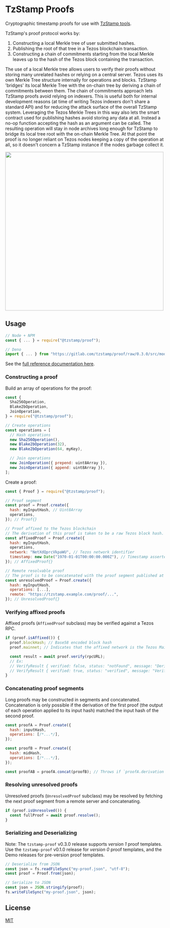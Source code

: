 # TzStamp Proofs

Cryptographic timestamp proofs for use with [TzStamp tools](https://tzstamp.io).

TzStamp's proof protocol works by:

1. Constructing a local Merkle tree of user submitted hashes.
2. Publishing the root of that tree in a Tezos blockchain transaction.
3. Constructing a chain of commitments starting from the local Merkle leaves up
   to the hash of the Tezos block containing the transaction.

The use of a local Merkle tree allows users to verify their proofs without
storing many unrelated hashes or relying on a central server. Tezos uses its own
Merkle Tree structure internally for operations and blocks. TzStamp 'bridges'
its local Merkle Tree with the on-chain tree by deriving a chain of commitments
between them. The chain of commitments approach lets TzStamp proofs avoid
relying on indexers. This is useful both for internal development reasons (at
time of writing Tezos indexers don't share a standard API) and for reducing the
attack surface of the overall TzStamp system. Leveraging the Tezos Merkle Trees
in this way also lets the smart contract used for publishing hashes avoid
storing any data at all. Instead a no-op function accepting the hash as an
argument can be called. The resulting operation will stay in node archives long
enough for TzStamp to bridge its local tree root with the on-chain Merkle Tree.
At that point the proof is no longer reliant on Tezos nodes keeping a copy of
the operation at all, so it doesn't concern a TzStamp instance if the nodes
garbage collect it.

<img src="https://tzstamp.io/tzstamp-chain-of-commitments.png" width="500px" />

## Usage

```js
// Node + NPM
const { ... } = require("@tzstamp/proof");

// Deno
import { ... } from "https://gitlab.com/tzstamp/proof/raw/0.3.0/src/mod.ts";
```

See the
[full reference documentation here](https://doc.deno.land/https/gitlab.com/tzstamp/proof/raw/0.3.0/mod.ts).

### Constructing a proof

Build an array of operations for the proof:

```js
const {
  Sha256Operation,
  Blake2bOperation,
  JoinOperation,
} = require("@tzstamp/proof");

// Create operations
const operations = [
  // Hash operations
  new Sha256Operation(),
  new Blake2bOperation(32),
  new Blake2bOperation(64, myKey),

  // Join operations
  new JoinOperation({ prepend: uint8Array }),
  new JoinOperation({ append: uint8Array }),
];
```

Create a proof:

```js
const { Proof } = require("@tzstamp/proof");

// Proof segment
const proof = Proof.create({
  hash: myInputHash, // Uint8Array
  operations,
}); // Proof{}

// Proof affixed to the Tezos blockchain
// The derivation of this proof is taken to be a raw Tezos block hash.
const affixedProof = Proof.create({
  hash: myInputHash,
  operations,
  network: "NetXdQprcVkpaWU", // Tezos network identifier
  timestamp: new Date("1970-01-01T00:00:00.000Z"), // Timestamp asserted by proof
}); // AffixedProof{}

// Remote resolvable proof
// The proof is to be concatenated with the proof segment published at the remote address
const unresolvedProof = Proof.create({
  hash: myInputHash,
  operations: [...],
  remote: "https://tzstamp.example.com/proof/...",
}); // UnresolvedProof{}
```

### Verifying affixed proofs

Affixed proofs (`AffixedProof` subclass) may be verified against a Tezos RPC.

```js
if (proof.isAffixed()) {
  proof.blockHash; // Base58 encoded block hash
  proof.mainnet; // Indicates that the affixed network is the Tezos Mainnet

  const result = await proof.verify(rpcURL);
  // Ex:
  // VerifyResult { verified: false, status: "notFound", message: "Derived block could not be found"}
  // VerifyResult { verified: true, status: "verified", message: "Verified proof" }
}
```

### Concatenating proof segments

Long proofs may be constructed in segments and concatenated. Concatenation is
only possible if the derivation of the first proof (the output of each operation
applied to its input hash) matched the input hash of the second proof.

```js
const proofA = Proof.create({
  hash: inputHash,
  operations: [/*...*/],
});

const proofB = Proof.create({
  hash: midHash,
  operations: [/*...*/],
});

const proofAB = proofA.concat(proofB); // Throws if `proofA.derivation` is not equal to `proofB.hash`
```

### Resolving unresolved proofs

Unresolved proofs (`UnresolvedProof` subclass) may be resolved by fetching the
next proof segment from a remote server and concatenating.

```js
if (proof.isUnresolved()) {
  const fullProof = await proof.resolve();
}
```

### Serializing and Deserializing

Note: The `tzstamp-proof` v0.3.0 release supports _version 1_ proof templates.
Use the `tzstamp-proof` v0.1.0 release for _version 0_ proof templates, and the
Demo releases for pre-version proof templates.

```js
// Deserialize from JSON
const json = fs.readFileSync("my-proof.json", "utf-8");
const proof = Proof.from(json);

// Serialize to JSON
const json = JSON.stringify(proof);
fs.writeFileSync("my-proof.json", json);
```

## License

[MIT](LICENSE.txt)
